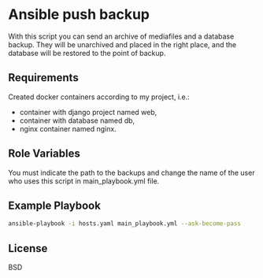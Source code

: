 Ansible push backup
=========

With this script you can send an archive of mediafiles and a database backup. They will be unarchived and placed in the right place, and the database will be restored to the point of backup.

Requirements
------------

Created docker containers according to my project, i.e.:
- container with django project named web, 
- container with database named db, 
- nginx container named nginx.

Role Variables
--------------

You must indicate the path to the backups and change the name of the user who uses this script in main_playbook.yml file.

Example Playbook
----------------

~~~bash 
ansible-playbook -i hosts.yaml main_playbook.yml --ask-become-pass 
~~~

License
-------

BSD

